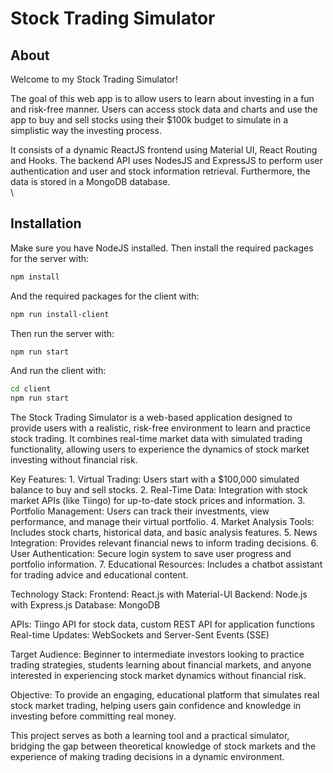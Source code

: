# Stock Trading Simulator

## About
Welcome to my Stock Trading Simulator! 

The goal of this web app is to allow users to learn about investing in a fun and risk-free manner. Users can access stock data and charts and use the app to buy and sell stocks using their $100k budget to simulate in a simplistic way the investing process.


It consists of a dynamic ReactJS frontend using Material UI, React Routing and Hooks. The backend API uses NodesJS and ExpressJS to perform user authentication and user and stock information retrieval. Furthermore, the data is stored in a MongoDB database.
\
\
## Installation
Make sure you have NodeJS installed. Then install the required packages for the server with:

```sh
npm install
```

And the required packages for the client with:
```sh
npm run install-client
```


Then run the server with:
```sh
npm run start
```
And run the client with:
```sh
cd client
npm run start
```


The Stock Trading Simulator is a web-based application designed to provide users with a realistic, risk-free environment to learn and practice stock trading. It combines real-time market data with simulated trading functionality, allowing users to experience the dynamics of stock market investing without financial risk. 

Key Features:
1.
Virtual Trading: Users start with a $100,000 simulated balance to buy and sell stocks.
2.
Real-Time Data: Integration with stock market APIs (like Tiingo) for up-to-date stock prices and information.
3.
Portfolio Management: Users can track their investments, view performance, and manage their virtual portfolio.
4.
Market Analysis Tools: Includes stock charts, historical data, and basic analysis features.
5.
News Integration: Provides relevant financial news to inform trading decisions.
6.
User Authentication: Secure login system to save user progress and portfolio information.
7.
Educational Resources: Includes a chatbot assistant for trading advice and educational content.

Technology Stack: 
Frontend: React.js with Material-UI
Backend: Node.js with Express.js
Database: MongoDB

APIs: Tiingo API for stock data, custom REST API for application functions
Real-time Updates: WebSockets and Server-Sent Events (SSE)

Target Audience:
Beginner to intermediate investors looking to practice trading strategies, students learning about financial markets, and anyone interested in experiencing stock market dynamics without financial risk.

Objective:
To provide an engaging, educational platform that simulates real stock market trading, helping users gain confidence and knowledge in investing before committing real money.

This project serves as both a learning tool and a practical simulator, bridging the gap between theoretical knowledge of stock markets and the experience of making trading decisions in a dynamic environment.
